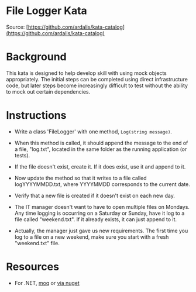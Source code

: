 File Logger Kata
================
Source: [https://github.com/ardalis/kata-catalog](https://github.com/ardalis/kata-catalog)

# Background #

This kata is designed to help develop skill with using mock objects appropriately. The initial steps can be completed using direct infrastructure code, but later steps become increasingly difficult to test without the ability to mock out certain dependencies.

# Instructions #

- Write a class 'FileLogger' with one method, ``Log(string message)``.

- When this method is called, it should append the message to the end of a file, "log.txt", located in the same folder as the running application (or tests).

- If the file doesn't exist, create it. If it does exist, use it and append to it.

- Now update the method so that it writes to a file called logYYYYMMDD.txt, where YYYYMMDD corresponds to the current date.

- Verify that a new file is created if it doesn't exist on each new day.

- The IT manager doesn't want to have to open multiple files on Mondays. Any time logging is occurring on a Saturday or Sunday, have it log to a file called "weekend.txt". If it already exists, it can just append to it.

- Actually, the manager just gave us new requirements. The first time you log to a file on a new weekend, make sure you start with a fresh "weekend.txt" file.

# Resources #

- For .NET, [moq](https://github.com/moq/moq) or [via nuget](https://www.nuget.org/packages/Moq)
